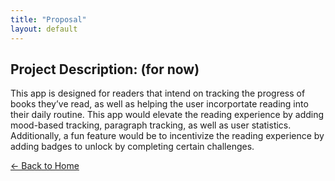 ```yaml
---
title: "Proposal"
layout: default
---
```

## Project Description: (for now)
This app is designed for readers that intend on tracking the progress of books they’ve read, as well as helping the user incorportate reading into their daily routine. This app would elevate the reading experience by adding mood-based tracking, paragraph tracking, as well as user statistics. Additionally, a fun feature would be to incentivize the reading experience by adding badges to unlock by completing certain challenges.

[<- Back to Home](./index.md)